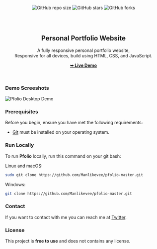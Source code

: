 <div align="center">
  
  ![GitHub repo size](https://img.shields.io/github/repo-size/codewithsadee/pfolio)
  ![GitHub stars](https://img.shields.io/github/stars/codewithsadee/pfolio?style=social)
  ![GitHub forks](https://img.shields.io/github/forks/codewithsadee/pfolio?style=social)

  <br />
  <br />

  <h2 align="center">Personal Portfolio Website</h2>

  A fully responsive personal portfolio website, <br />Responsive for all devices, build using HTML, CSS, and JavaScript.

  <a href="https://manlikevee.netlify.app/"><strong>➥ Live Demo</strong></a>

</div>

<br />

### Demo Screeshots

![Pfolio Desktop Demo](./readme-images/Caputure.png "Desktop Demo")

### Prerequisites

Before you begin, ensure you have met the following requirements:

* [Git](https://git-scm.com/downloads "Download Git") must be installed on your operating system.

### Run Locally

To run **Pfolio** locally, run this command on your git bash:

Linux and macOS:

```bash
sudo git clone https://github.com/Manlikevee/pfolio-master.git
```

Windows:

```bash
git clone https://github.com/Manlikevee/pfolio-master.git
```

### Contact

If you want to contact with me you can reach me at [Twitter](https://www.twitter.com/MRViktor1996).

### License

This project is **free to use** and does not contains any license.
